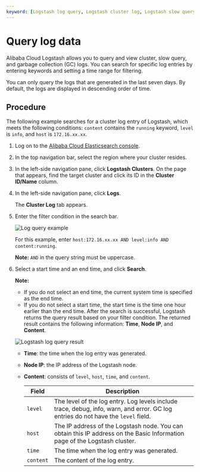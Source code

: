```yaml
---
keyword: [Logstash log query, Logstash cluster log, Logstash slow query log, Logstash GC log]
---
```


# Query log data

Alibaba Cloud Logstash allows you to query and view cluster, slow query, and garbage collection \(GC\) logs. You can search for specific log entries by entering keywords and setting a time range for filtering.

You can only query the logs that are generated in the last seven days. By default, the logs are displayed in descending order of time.

## Procedure

The following example searches for a cluster log entry of Logstash, which meets the following conditions: `content` contains the `running` keyword, `level` is `info`, and `host` is `172.16.xx.xx`.

1.  Log on to the [Alibaba Cloud Elasticsearch console](https://elasticsearch.console.aliyun.com/#/home).

2.  In the top navigation bar, select the region where your cluster resides.

3.  In the left-side navigation pane, click **Logstash Clusters**. On the page that appears, find the target cluster and click its ID in the **Cluster ID/Name** column.

4.  In the left-side navigation pane, click **Logs**.

    The **Cluster Log** tab appears.

5.  Enter the filter condition in the search bar.

    ![Log query example](https://static-aliyun-doc.oss-accelerate.aliyuncs.com/assets/img/en-US/3158986061/p61089.png)

    For this example, enter `host:172.16.xx.xx AND level:info AND content:running`.

    **Note:** `AND` in the query string must be uppercase.

6.  Select a start time and an end time, and click **Search**.

    **Note:**

    -   If you do not select an end time, the current system time is specified as the end time.
    -   If you do not select a start time, the start time is the time one hour earlier than the end time.
    After the search is successful, Logstash returns the query result based on your filter condition. The returned result contains the following information: **Time**, **Node IP**, and **Content**.

    ![Logstash log query result](https://static-aliyun-doc.oss-accelerate.aliyuncs.com/assets/img/en-US/3158986061/p61116.png)

    -   **Time**: the time when the log entry was generated.
    -   **Node IP**: the IP address of the Logstash node.
    -   **Content**: consists of `level`, `host`, `time`, and `content`.

        |Field|Description|
        |-----|-----------|
        |`level`|The level of the log entry. Log levels include trace, debug, info, warn, and error. GC log entries do not have the `level` field.|
        |`host`|The IP address of the Logstash node. You can obtain this IP address on the Basic Information page of the Logstash cluster.|
        |`time`|The time when the log entry was generated.|
        |`content`|The content of the log entry.|


